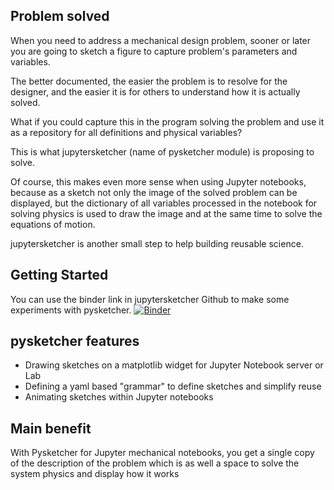 ## Problem solved

When you need to address a mechanical design problem, sooner or later you are going to sketch a figure to capture problem's parameters and variables.

The better documented, the easier the problem is to resolve for the designer, and the easier it is for others to understand how it is actually solved.

What if you could capture this in the program solving the problem and use it as a repository for all definitions and physical variables?

This is what jupytersketcher (name of pysketcher module) is proposing to solve.

Of course, this makes even more sense when using Jupyter notebooks, because as a sketch not only the image of the solved problem can be displayed, but the dictionary of all variables processed in the notebook for solving physics is used to draw the image and at the same time to solve the equations of motion.

jupytersketcher is another small step to help building reusable science.

## Getting Started

You can use the binder link in jupytersketcher Github to make some experiments with pysketcher. 
[![Binder](https://mybinder.org/badge_logo.svg)](https://mybinder.org/v2/gh/gbrault/jupytersketcher.git/master?filepath=notebooks%2FDryFriction.ipynb)

## pysketcher features

* Drawing sketches on a matplotlib widget for Jupyter Notebook server or Lab
* Defining a yaml based "grammar" to define sketches and simplify reuse
* Animating sketches within Jupyter notebooks

## Main benefit

With Pysketcher for Jupyter mechanical notebooks, you get a single copy of the description of the problem which is as well a space to solve the system physics and display how it works

